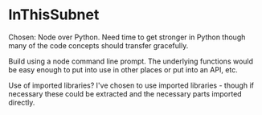 # InThisSubnet

Chosen:  Node over Python.  Need time to get stronger in Python though many of the code concepts should transfer gracefully.

Build using a node command line prompt.  The underlying functions would be easy enough to put into use in other places or put into an API, etc.

Use of imported libraries?  I've chosen to use imported libraries - though if necessary these could be extracted and the necessary parts imported directly.  